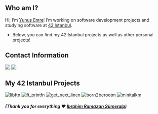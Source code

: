 ## Who am I?
Hi, I’m <a href="https://sumeralp.online">Yunus Emre</a>! I’m working on software development projects and studying software at <a href="https://42istanbul.com.tr">42 Istanbul</a>.
- Below, you can find my 42 Istanbul projects as well as other personal projects!

## Contact Information
<a href="mailto:name@email.com">![](https://img.shields.io/badge/Gmail-emresmrlp@gmail.com-red)</a> 
<a href="https://linkedin.com/in/emresmrlp">![](https://img.shields.io/badge/Linkedin-emresmrlp-blue)</a>

## My 42 Istanbul Projects
<a href="https://github.com/emresmrlp/42-Libft">![libftn](https://github.com/user-attachments/assets/986692d8-12d9-4c44-a7ed-eafd07c208c3)</a>
<a href ="https://github.com/emresmrlp/42-Printf">![ft_printfn](https://github.com/user-attachments/assets/d5c29a19-5aa9-44b9-9fed-1c32c5eff323)</a>
<a href="https://github.com/emresmrlp/42-Get-Next-Line">![get_next_linen](https://github.com/user-attachments/assets/f30339a3-6ef7-47c6-9256-9f939ed8c0d4)</a>
![born2berootm](https://github.com/user-attachments/assets/934aaac5-e3f4-49b3-bcfe-5063d2447de4)
<a href="https://github.com/emresmrlp/42-MiniTalk">![minitalkm](https://github.com/user-attachments/assets/971cc282-d42f-4ab4-8c4a-55061e97aa4d)</a>

##### (_Thank you for everything ♥ <a href="https://ibrahimsumeralp.com">İbrahim Ramazan Sümeralp</a>_)
